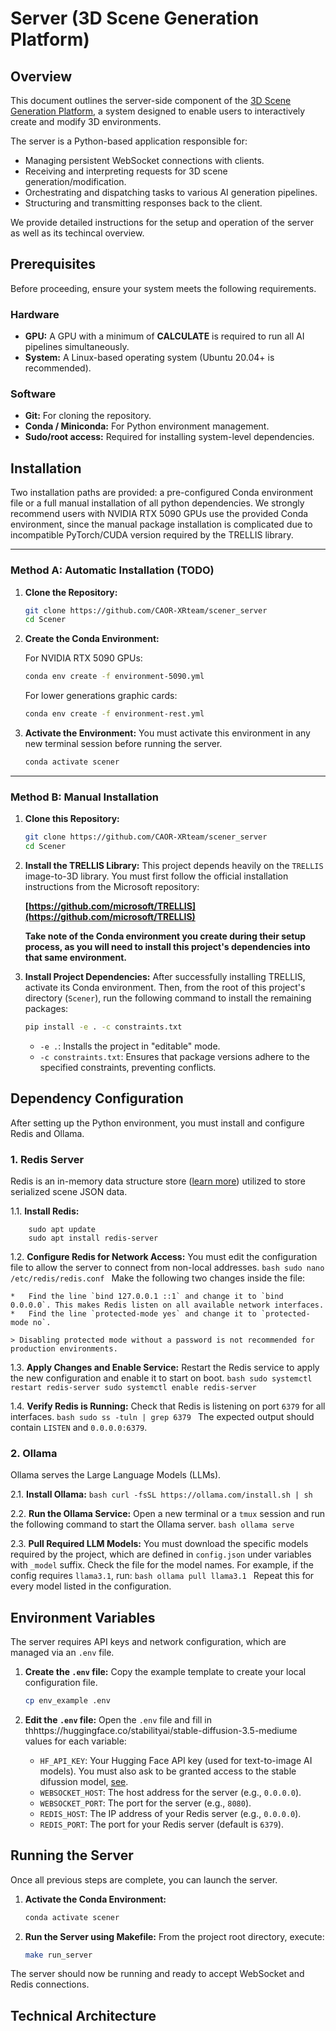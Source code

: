 # Server (3D Scene Generation Platform)

## Overview

This document outlines the server-side component of the [3D Scene Generation Platform](https://github.com/arteume/Scener), a system designed to enable users to interactively create and modify 3D environments.

The server is a Python-based application responsible for:
*   Managing persistent WebSocket connections with clients.
*   Receiving and interpreting requests for 3D scene generation/modification.
*   Orchestrating and dispatching tasks to various AI generation pipelines.
*   Structuring and transmitting responses back to the client.

We provide detailed instructions for the setup and operation of the server as well as its techincal overview.

## Prerequisites

Before proceeding, ensure your system meets the following requirements.

### Hardware
*   **GPU:** A GPU with a minimum of **CALCULATE** is required to run all AI pipelines simultaneously.
*   **System:** A Linux-based operating system (Ubuntu 20.04+ is recommended).

### Software
*   **Git:** For cloning the repository.
*   **Conda / Miniconda:** For Python environment management.
*   **Sudo/root access:** Required for installing system-level dependencies.

## Installation

Two installation paths are provided: a pre-configured Conda environment file or a full manual installation of all python dependencies. We strongly recommend users with NVIDIA RTX 5090 GPUs use the provided Conda environment, since the manual package installation is complicated due to incompatible PyTorch/CUDA version required by the TRELLIS library.

---

### Method A: Automatic Installation (TODO)

1.  **Clone the Repository:**
    ```bash
    git clone https://github.com/CAOR-XRteam/scener_server
    cd Scener
    ```

2.  **Create the Conda Environment:**
   
    For NVIDIA RTX 5090 GPUs:
    
    ```bash
    conda env create -f environment-5090.yml
    ```

    For lower generations graphic cards:
   
    ```bash
    conda env create -f environment-rest.yml
    ```
    
3.  **Activate the Environment:**
    You must activate this environment in any new terminal session before running the server.
    ```bash
    conda activate scener
    ```

---

### Method B: Manual Installation

1.  **Clone this Repository:**
    ```bash
    git clone https://github.com/CAOR-XRteam/scener_server
    cd Scener
    ```

2.  **Install the TRELLIS Library:**
    This project depends heavily on the `TRELLIS` image-to-3D library. You must first follow the official installation instructions from the Microsoft repository:
    
    **[https://github.com/microsoft/TRELLIS](https://github.com/microsoft/TRELLIS)**
    
    **Take note of the Conda environment you create during their setup process, as you will need to install this project's dependencies into that same environment.**

3.  **Install Project Dependencies:**
    After successfully installing TRELLIS, activate its Conda environment. Then, from the root of this project's directory (`Scener`), run the following command to install the remaining packages:
    ```bash
    pip install -e . -c constraints.txt
    ```
    *   `-e .`: Installs the project in "editable" mode.
    *   `-c constraints.txt`: Ensures that package versions adhere to the specified constraints, preventing conflicts.

## Dependency Configuration

After setting up the Python environment, you must install and configure Redis and Ollama.

### 1. Redis Server

Redis is an in-memory data structure store ([learn more](https://redis.io/)) utilized to store serialized scene JSON data.

1.1.  **Install Redis:**

        sudo apt update
        sudo apt install redis-server

1.2.  **Configure Redis for Network Access:**
    You must edit the configuration file to allow the server to connect from non-local addresses.
    ```bash
    sudo nano /etc/redis/redis.conf
    ```
    Make the following two changes inside the file:
    
    *   Find the line `bind 127.0.0.1 ::1` and change it to `bind 0.0.0.0`. This makes Redis listen on all available network interfaces.
    *   Find the line `protected-mode yes` and change it to `protected-mode no`.

    > Disabling protected mode without a password is not recommended for production environments.

1.3.  **Apply Changes and Enable Service:**
    Restart the Redis service to apply the new configuration and enable it to start on boot.
    ```bash
    sudo systemctl restart redis-server
    sudo systemctl enable redis-server
    ```

1.4.  **Verify Redis is Running:**
    Check that Redis is listening on port `6379` for all interfaces.
    ```bash
    sudo ss -tuln | grep 6379
    ```
    The expected output should contain `LISTEN` and `0.0.0.0:6379`.

### 2. Ollama

Ollama serves the Large Language Models (LLMs).

2.1.  **Install Ollama:**
    ```bash
    curl -fsSL https://ollama.com/install.sh | sh
    ```

2.2.  **Run the Ollama Service:**
    Open a new terminal or a `tmux` session and run the following command to start the Ollama server.
    ```bash
    ollama serve
    ```

2.3.  **Pull Required LLM Models:**
    You must download the specific models required by the project, which are defined in `config.json` under variables with `_model` suffix. Check the file for the model names. For example, if the config requires `llama3.1`, run:
    ```bash
    ollama pull llama3.1
    ```
    Repeat this for every model listed in the configuration.

## Environment Variables

The server requires API keys and network configuration, which are managed via an `.env` file.

1.  **Create the `.env` file:**
    Copy the example template to create your local configuration file.
    ```bash
    cp env_example .env
    ```

2.  **Edit the `.env` file:**
    Open the `.env` file and fill in thhttps://huggingface.co/stabilityai/stable-diffusion-3.5-mediume values for each variable:
    *   `HF_API_KEY`: Your Hugging Face API key (used for text-to-image AI models).
           You must also ask to be granted access to the stable difussion model, [see](https://huggingface.co/stabilityai/stable-diffusion-3.5-medium).
    *   `WEBSOCKET_HOST`: The host address for the server (e.g., `0.0.0.0`).
    *   `WEBSOCKET_PORT`: The port for the server (e.g., `8080`).
    *   `REDIS_HOST`: The IP address of your Redis server (e.g., `0.0.0.0`).
    *   `REDIS_PORT`: The port for your Redis server (default is `6379`).

## Running the Server

Once all previous steps are complete, you can launch the server.

1.  **Activate the Conda Environment:**
    ```bash
    conda activate scener
    ```

2.  **Run the Server using Makefile:**
    From the project root directory, execute:
    ```bash
    make run_server
    ```

The server should now be running and ready to accept WebSocket and Redis connections.

## Technical Architecture

